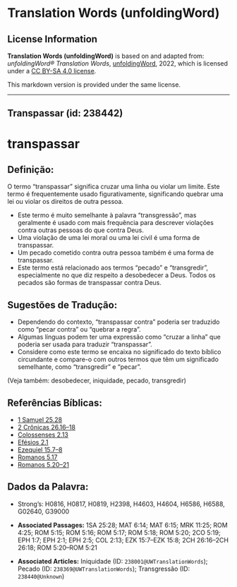 # Translation Words (unfoldingWord)

## License Information

**Translation Words (unfoldingWord)** is based on and adapted from: _unfoldingWord® Translation Words_, [unfoldingWord](https://unfoldingword.org/utw), 2022, which is licensed under a [CC BY-SA 4.0 license](https://creativecommons.org/licenses/by-sa/4.0/legalcode.en).

This markdown version is provided under the same license.



--------------------------------

## Transpassar (id: 238442)

transpassar
===========

Definição:
----------

O termo “transpassar” significa cruzar uma linha ou violar um limite. Este termo é frequentemente usado figurativamente, significando quebrar uma lei ou violar os direitos de outra pessoa.

* Este termo é muito semelhante à palavra “transgressão”, mas geralmente é usado com mais frequência para descrever violações contra outras pessoas do que contra Deus.
* Uma violação de uma lei moral ou uma lei civil é uma forma de transpassar.
* Um pecado cometido contra outra pessoa também é uma forma de transpassar.
* Este termo está relacionado aos termos “pecado” e “transgredir”, especialmente no que diz respeito a desobedecer a Deus. Todos os pecados são formas de transpassar contra Deus.

Sugestões de Tradução:
----------------------

* Dependendo do contexto, “transpassar contra” poderia ser traduzido como “pecar contra” ou “quebrar a regra”.
* Algumas línguas podem ter uma expressão como “cruzar a linha” que poderia ser usada para traduzir “transpassar”.
* Considere como este termo se encaixa no significado do texto bíblico circundante e compare\-o com outros termos que têm um significado semelhante, como “transgredir” e “pecar”.

(Veja também: desobedecer, iniquidade, pecado, transgredir)

Referências Bíblicas:
---------------------

* [1 Samuel 25\.28](https://ref.ly/1Sam25:28)
* [2 Crônicas 26\.16–18](https://ref.ly/2Chr26:16-2Chr26:18)
* [Colossenses 2\.13](https://ref.ly/Col2:13)
* [Efésios 2\.1](https://ref.ly/Eph2:1)
* [Ezequiel 15\.7–8](https://ref.ly/Ezek15:7-Ezek15:8)
* [Romanos 5\.17](https://ref.ly/Rom5:17)
* [Romanos 5\.20–21](https://ref.ly/Rom5:20-Rom5:21)

Dados da Palavra:
-----------------

* Strong’s: H0816, H0817, H0819, H2398, H4603, H4604, H6586, H6588, G02640, G39000

* **Associated Passages:** 1SA 25:28; MAT 6:14; MAT 6:15; MRK 11:25; ROM 4:25; ROM 5:15; ROM 5:16; ROM 5:17; ROM 5:18; ROM 5:20; 2CO 5:19; EPH 1:7; EPH 2:1; EPH 2:5; COL 2:13; EZK 15:7–EZK 15:8; 2CH 26:16–2CH 26:18; ROM 5:20–ROM 5:21
* **Associated Articles:** Iniquidade (ID: `238001@UWTranslationWords`); Pecado (ID: `238369@UWTranslationWords`); Transgressão (ID: `238440@Unknown`)

